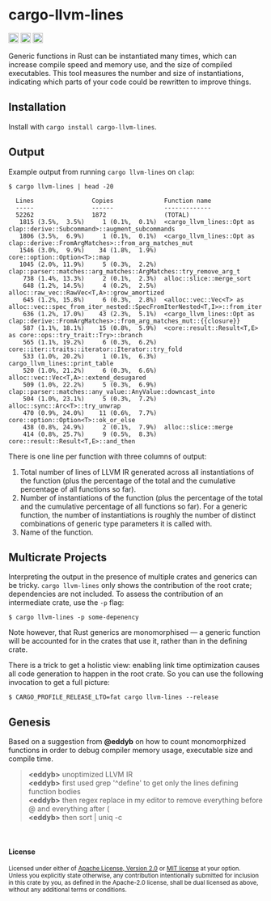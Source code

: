 # cargo-llvm-lines

[<img alt="github" src="https://img.shields.io/badge/github-dtolnay/cargo--llvm--lines-8da0cb?style=for-the-badge&labelColor=555555&logo=github" height="20">](https://github.com/dtolnay/cargo-llvm-lines)
[<img alt="crates.io" src="https://img.shields.io/crates/v/cargo-llvm-lines.svg?style=for-the-badge&color=fc8d62&logo=rust" height="20">](https://crates.io/crates/cargo-llvm-lines)
[<img alt="build status" src="https://img.shields.io/github/actions/workflow/status/dtolnay/cargo-llvm-lines/ci.yml?branch=master&style=for-the-badge" height="20">](https://github.com/dtolnay/cargo-llvm-lines/actions?query=branch%3Amaster)

Generic functions in Rust can be instantiated many times, which can increase
compile speed and memory use, and the size of compiled executables. This tool
measures the number and size of instantiations, indicating which parts of your
code could be rewritten to improve things.

## Installation

Install with `cargo install cargo-llvm-lines`.

## Output

Example output from running `cargo llvm-lines` on `clap`:
```
$ cargo llvm-lines | head -20

  Lines                Copies              Function name
  -----                ------              -------------
  52262                1872                (TOTAL)
   1815 (3.5%,  3.5%)     1 (0.1%,  0.1%)  <cargo_llvm_lines::Opt as clap::derive::Subcommand>::augment_subcommands
   1806 (3.5%,  6.9%)     1 (0.1%,  0.1%)  <cargo_llvm_lines::Opt as clap::derive::FromArgMatches>::from_arg_matches_mut
   1546 (3.0%,  9.9%)    34 (1.8%,  1.9%)  core::option::Option<T>::map
   1045 (2.0%, 11.9%)     5 (0.3%,  2.2%)  clap::parser::matches::arg_matches::ArgMatches::try_remove_arg_t
    738 (1.4%, 13.3%)     2 (0.1%,  2.3%)  alloc::slice::merge_sort
    648 (1.2%, 14.5%)     4 (0.2%,  2.5%)  alloc::raw_vec::RawVec<T,A>::grow_amortized
    645 (1.2%, 15.8%)     6 (0.3%,  2.8%)  <alloc::vec::Vec<T> as alloc::vec::spec_from_iter_nested::SpecFromIterNested<T,I>>::from_iter
    636 (1.2%, 17.0%)    43 (2.3%,  5.1%)  <cargo_llvm_lines::Opt as clap::derive::FromArgMatches>::from_arg_matches_mut::{{closure}}
    587 (1.1%, 18.1%)    15 (0.8%,  5.9%)  <core::result::Result<T,E> as core::ops::try_trait::Try>::branch
    565 (1.1%, 19.2%)     6 (0.3%,  6.2%)  core::iter::traits::iterator::Iterator::try_fold
    533 (1.0%, 20.2%)     1 (0.1%,  6.3%)  cargo_llvm_lines::print_table
    520 (1.0%, 21.2%)     6 (0.3%,  6.6%)  alloc::vec::Vec<T,A>::extend_desugared
    509 (1.0%, 22.2%)     5 (0.3%,  6.9%)  clap::parser::matches::any_value::AnyValue::downcast_into
    504 (1.0%, 23.1%)     5 (0.3%,  7.2%)  alloc::sync::Arc<T>::try_unwrap
    470 (0.9%, 24.0%)    11 (0.6%,  7.7%)  core::option::Option<T>::ok_or_else
    438 (0.8%, 24.9%)     2 (0.1%,  7.9%)  alloc::slice::merge
    414 (0.8%, 25.7%)     9 (0.5%,  8.3%)  core::result::Result<T,E>::and_then
```
There is one line per function with three columns of output:

1. Total number of lines of LLVM IR generated across all instantiations of the
   function (plus the percentage of the total and the cumulative percentage
   of all functions so far).
2. Number of instantiations of the function (plus the percentage of the total
   and the cumulative percentage of all functions so far). For a generic
   function, the number of instantiations is roughly the number of distinct
   combinations of generic type parameters it is called with.
3. Name of the function.

## Multicrate Projects

Interpreting the output in the presence of multiple crates and generics can be
tricky. `cargo llvm-lines` only shows the contribution of the root crate;
dependencies are not included. To assess the contribution of an intermediate
crate, use the `-p` flag:

```console
$ cargo llvm-lines -p some-depenency
```

Note however, that Rust generics are monomorphised &mdash; a generic function
will be accounted for in the crates that use it, rather than in the defining
crate.

There is a trick to get a holistic view: enabling link time optimization causes
all code generation to happen in the root crate. So you can use the following
invocation to get a full picture:

```console
$ CARGO_PROFILE_RELEASE_LTO=fat cargo llvm-lines --release
```

## Genesis

Based on a suggestion from **@eddyb** on how to count monomorphized functions
in order to debug compiler memory usage, executable size and compile time.

> **\<eddyb>** unoptimized LLVM IR<br>
> **\<eddyb>** first used grep '^define' to get only the lines defining function bodies<br>
> **\<eddyb>** then regex replace in my editor to remove everything before @ and everything after (<br>
> **\<eddyb>** then sort | uniq -c<br>

<br>

#### License

<sup>
Licensed under either of <a href="LICENSE-APACHE">Apache License, Version
2.0</a> or <a href="LICENSE-MIT">MIT license</a> at your option.
</sup>

<br>

<sub>
Unless you explicitly state otherwise, any contribution intentionally submitted
for inclusion in this crate by you, as defined in the Apache-2.0 license, shall
be dual licensed as above, without any additional terms or conditions.
</sub>
